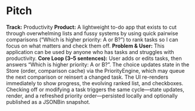 # Pitch
**Track:** Productivity
**Product:** A lightweight to-do app that exists to cut through overwhelming lists and fussy systems by using quick pairwise comparisons (“Which is higher priority: A or B?”) to rank tasks so I can focus on what matters and check them off.
**Problem & User:** This application can be used by anyone who has tasks and struggles with productivity.
**Core Loop (3–5 sentences):** User adds or edits tasks, then answers “Which is higher priority: A or B?”. The choice updates state in the Store (order, comparison cache) via the PriorityEngine, which may queue the next comparison or reinsert a changed task. The UI re-renders immediately to show progress, the evolving ranked list, and checkboxes. Checking off or modifying a task triggers the same cycle—state updates, render, and a refreshed priority order—persisted locally and optionally published as a JSONBin snapshot.
